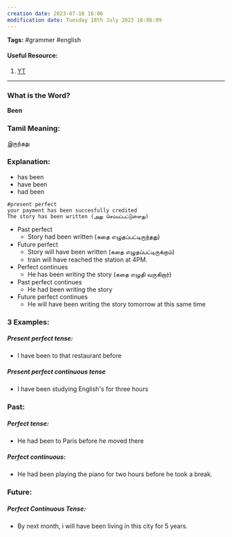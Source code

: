 ```yaml
---
creation date: 2023-07-18 16:06
modification date: Tuesday 18th July 2023 16:06:09
---
```


**Tags:** #grammer #english 

#### Useful Resource:
1. [YT](https://www.youtube.com/watch?v=e_AItIo9S1I)

--------------------------------------

### What is the Word?

**Been**


### Tamil Meaning:

இருந்தது


### Explanation:

* has been
* have been
* had been

```
#present perfect
your payment has been succesfully credited
The story has been written (அது செய்யப்பட்டுள்ளது)
```

* Past perfect
	* Story had been written (கதை எழுதப்பட்டிருந்தது)
* Future perfect
	* Story will have been written (கதை எழுதப்பட்டிருக்கும்)
	* train will have reached the station at 4PM.
* Perfect continues
	* He has been writing the story (கதை எழுதி வருகிறார்)
* Past perfect continues
	* He had been writing the story
* Future perfect continues
	* He will have been writing the story tomorrow at this same time

### 3 Examples:

##### Present perfect tense:
* I have been to that restaurant before

##### Present perfect continuous tense
* I have been studying English's for three hours

### Past:
##### Perfect tense:
* He had been to Paris before he moved there

##### Perfect continuous:
* He had been playing the piano for two hours before he took a break.

### Future:
##### Perfect Continuous Tense:
* By next month, i will have been living in this city for 5 years.